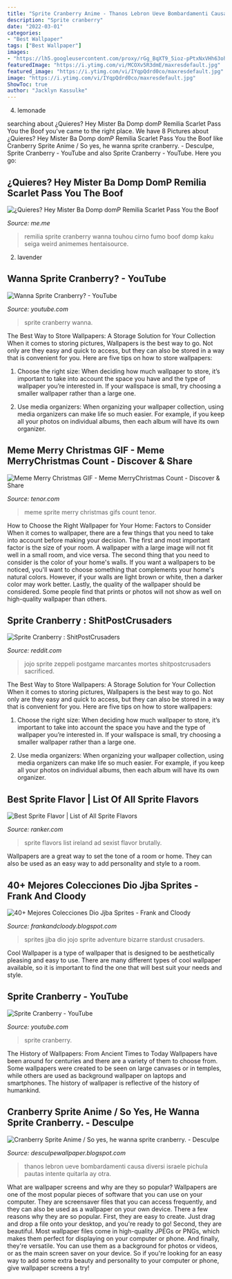 ```yaml
---
title: "Sprite Cranberry Anime - Thanos Lebron Ueve Bombardamenti Causa Diversi Israele Pichula Pautas Intente Quitarla Ay Otra"
description: "Sprite cranberry"
date: "2022-03-01"
categories:
- "Best Wallpaper"
tags: ["Best Wallpaper"]
images:
- "https://lh5.googleusercontent.com/proxy/rGg_BqXT9_5ioz-pPtxNxVHh63oh5z8NQD_auG0aN7XuTHtPPN6mwsL3j38ZvJjulHRANAnKDgh8qg0O30h2l2xQaov6yQ=w1200-h630-p-k-no-nu"
featuredImage: "https://i.ytimg.com/vi/MCOXv5R3dmE/maxresdefault.jpg"
featured_image: "https://i.ytimg.com/vi/IYqpQdrd0co/maxresdefault.jpg"
image: "https://i.ytimg.com/vi/IYqpQdrd0co/maxresdefault.jpg"
ShowToc: true
author: "Jacklyn Kassulke"
---
```



4. lemonade 

	

		
searching about ¿Quieres? Hey Mister Ba Domp domP Remilia Scarlet Pass You the Boof you've came to the right place. We have 8 Pictures about ¿Quieres? Hey Mister Ba Domp domP Remilia Scarlet Pass You the Boof like Cranberry Sprite Anime / So yes, he wanna sprite cranberry. - Desculpe, Sprite Cranberry - YouTube and also Sprite Cranberry - YouTube. Here you go:
		
    
## ¿Quieres? Hey Mister Ba Domp DomP Remilia Scarlet Pass You The Boof

<img loading=lazy src="https://pics.me.me/¿quieres-hey-mister-ba-domp-domp-remilia-scarlet-pass-you-67276655.png" onerror="this.onerror=null;this.src='https://tse1.mm.bing.net/th?id=OIP.bJ1OpSA5dwPVA2BDfeNZkAHaIf&amp;pid=15.1';" alt="¿Quieres? Hey Mister Ba Domp domP Remilia Scarlet Pass You the Boof">

_Source: me.me_

>remilia sprite cranberry wanna touhou cirno fumo boof domp kaku seiga weird animemes hentaisource. 

	

2. lavender 

    
## Wanna Sprite Cranberry? - YouTube

<img loading=lazy src="https://i.ytimg.com/vi/PeND-eZTgV0/maxresdefault.jpg" onerror="this.onerror=null;this.src='https://tse4.mm.bing.net/th?id=OIP.8EaPbTwTiP88URb4f13bIwHaEK&amp;pid=15.1';" alt="Wanna Sprite Cranberry? - YouTube">

_Source: youtube.com_

>sprite cranberry wanna. 

	

The Best Way to Store Wallpapers: A Storage Solution for Your Collection
When it comes to storing pictures, Wallpapers is the best way to go. Not only are they easy and quick to access, but they can also be stored in a way that is convenient for you. Here are five tips on how to store wallpapers:
1) Choose the right size: When deciding how much wallpaper to store, it’s important to take into account the space you have and the type of wallpaper you’re interested in. If your wallspace is small, try choosing a smaller wallpaper rather than a large one.

2) Use media organizers: When organizing your wallpaper collection, using media organizers can make life so much easier. For example, if you keep all your photos on individual albums, then each album will have its own organizer.

    
## Meme Merry Christmas GIF - Meme MerryChristmas Count - Discover &amp; Share

<img loading=lazy src="https://media1.tenor.com/images/566b8738cc3b54f8430a946fe82d0312/tenor.gif?itemid=13131535" onerror="this.onerror=null;this.src='https://tse1.mm.bing.net/th?id=OIP.VmuHOMw7VPhDCpRv6C0DEgHaHa&amp;pid=15.1';" alt="Meme Merry Christmas GIF - Meme MerryChristmas Count - Discover &amp; Share">

_Source: tenor.com_

>meme sprite merry christmas gifs count tenor. 

	

How to Choose the Right Wallpaper for Your Home: Factors to Consider
When it comes to wallpaper, there are a few things that you need to take into account before making your decision. The first and most important factor is the size of your room. A wallpaper with a large image will not fit well in a small room, and vice versa. 
The second thing that you need to consider is the color of your home's walls. If you want a wallpapers to be noticed, you'll want to choose something that complements your home's natural colors. However, if your walls are light brown or white, then a darker color may work better. 
Lastly, the quality of the wallpaper should be considered. Some people find that prints or photos will not show as well on high-quality wallpaper than others.

    
## Sprite Cranberry : ShitPostCrusaders

<img loading=lazy src="https://i.redd.it/s5sz75h0ojz11.jpg" onerror="this.onerror=null;this.src='https://tse3.mm.bing.net/th?id=OIP.M2EXCdsfoRy449jHrO-X8wHaD8&amp;pid=15.1';" alt="Sprite Cranberry : ShitPostCrusaders">

_Source: reddit.com_

>jojo sprite zeppeli postgame marcantes mortes shitpostcrusaders sacrificed. 

	

The Best Way to Store Wallpapers: A Storage Solution for Your Collection
When it comes to storing pictures, Wallpapers is the best way to go. Not only are they easy and quick to access, but they can also be stored in a way that is convenient for you. Here are five tips on how to store wallpapers:
1) Choose the right size: When deciding how much wallpaper to store, it’s important to take into account the space you have and the type of wallpaper you’re interested in. If your wallspace is small, try choosing a smaller wallpaper rather than a large one.

2) Use media organizers: When organizing your wallpaper collection, using media organizers can make life so much easier. For example, if you keep all your photos on individual albums, then each album will have its own organizer.

    
## Best Sprite Flavor | List Of All Sprite Flavors

<img loading=lazy src="https://imgix.ranker.com/list_img_v2/4334/2404334/original/the-best-sprite-flavors?w=817&amp;h=427&amp;fm=jpg&amp;q=50&amp;fit=crop" onerror="this.onerror=null;this.src='https://tse1.mm.bing.net/th?id=OIP.2dFTA2xaP11g2FnXW4UqZgHaD3&amp;pid=15.1';" alt="Best Sprite Flavor | List of All Sprite Flavors">

_Source: ranker.com_

>sprite flavors list ireland ad sexist flavor brutally. 

	

Wallpapers are a great way to set the tone of a room or home. They can also be used as an easy way to add personality and style to a room.

    
## 40+ Mejores Colecciones Dio Jjba Sprites - Frank And Cloody

<img loading=lazy src="https://i.ytimg.com/vi/MCOXv5R3dmE/maxresdefault.jpg" onerror="this.onerror=null;this.src='https://tse1.mm.bing.net/th?id=OIP.1zF7U4bEOzMd6lwdKiYqBwHaEK&amp;pid=15.1';" alt="40+ Mejores Colecciones Dio Jjba Sprites - Frank and Cloody">

_Source: frankandcloody.blogspot.com_

>sprites jjba dio jojo sprite adventure bizarre stardust crusaders. 

	

Cool Wallpaper is a type of wallpaper that is designed to be aesthetically pleasing and easy to use. There are many different types of cool wallpaper available, so it is important to find the one that will best suit your needs and style.

    
## Sprite Cranberry - YouTube

<img loading=lazy src="https://i.ytimg.com/vi/IYqpQdrd0co/maxresdefault.jpg" onerror="this.onerror=null;this.src='https://tse1.mm.bing.net/th?id=OIP.VL2fdb95IcfQ0HoaGKSIGQHaEK&amp;pid=15.1';" alt="Sprite Cranberry - YouTube">

_Source: youtube.com_

>sprite cranberry. 

	

The History of Wallpapers: From Ancient Times to Today
Wallpapers have been around for centuries and there are a variety of them to choose from. Some wallpapers were created to be seen on large canvases or in temples, while others are used as background wallpaper on laptops and smartphones. The history of wallpaper is reflective of the history of humankind.

    
## Cranberry Sprite Anime / So Yes, He Wanna Sprite Cranberry. - Desculpe

<img loading=lazy src="https://lh5.googleusercontent.com/proxy/rGg_BqXT9_5ioz-pPtxNxVHh63oh5z8NQD_auG0aN7XuTHtPPN6mwsL3j38ZvJjulHRANAnKDgh8qg0O30h2l2xQaov6yQ=w1200-h630-p-k-no-nu" onerror="this.onerror=null;this.src='https://tse4.mm.bing.net/th?id=OIP.P-cD32_nvBD2ZVr9fBVwzgHaGq&amp;pid=15.1';" alt="Cranberry Sprite Anime / So yes, he wanna sprite cranberry. - Desculpe">

_Source: desculpewallpaper.blogspot.com_

>thanos lebron ueve bombardamenti causa diversi israele pichula pautas intente quitarla ay otra. 

	

What are wallpaper screens and why are they so popular?
Wallpapers are one of the most popular pieces of software that you can use on your computer. They are screensaver files that you can access frequently, and they can also be used as a wallpaper on your own device. There a few reasons why they are so popular. First, they are easy to create. Just drag and drop a file onto your desktop, and you're ready to go! Second, they are beautiful. Most wallpaper files come in high-quality JPEGs or PNGs, which makes them perfect for displaying on your computer or phone. And finally, they're versatile. You can use them as a background for photos or videos, or as the main screen saver on your device. So if you're looking for an easy way to add some extra beauty and personality to your computer or phone, give wallpaper screens a try!

